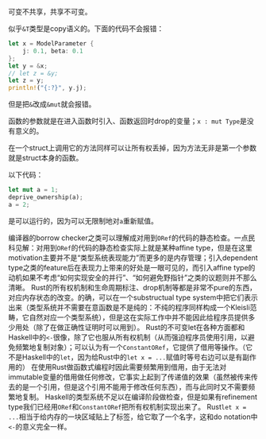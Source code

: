 可变不共享，共享不可变。

似乎`&T`类型是copy语义的。下面的代码不会报错：
```rust
let x = ModelParameter {
    j: 0.1, beta: 0.1
};
let y = &x;
// let z = &y;
let z = y;
println!("{:?}", y.j);
```
但是把`&`改成`&mut`就会报错。

函数的参数就是在进入函数时引入、函数返回时drop的变量；`x : mut Type`是没有意义的。

在一个struct上调用它的方法同样可以让所有权丢掉，因为方法无非是第一个参数就是struct本身的函数。

以下代码：

```rust
let mut a = 1;
deprive_ownership(a);
a = 2;
```
是可以运行的，因为可以无限制地对`a`重新赋值。

编译器的borrow checker之类可以理解成对用到`ORef`的代码的静态检查。一点民科见解：对用到`ORef`的代码的静态检查实际上就是某种affine type，但是在这里motivation主要并不是“类型系统表现能力”而更多的是内存管理；引入dependent type之类的feature后在表现力上带来的好处是一眼可见的，而引入affine type的动机如果不考虑“如何实现安全的并行”、“如何避免野指针”之类的议题则并不那么清晰。
Rust的所有权机制和生命周期标注、drop机制等都是非常不pure的东西，对应内存状态的改变。的确，可以在一个substructual type system中把它们表示出来（类型系统并不需要在意函数是不是纯的：不纯的程序同样构成一个Kleisli范畴，它自然对应一个类型系统），但是这在实际工作中并不能因此给程序员提供多少用处（除了在做正确性证明时可以用到）。
Rust的不可变let在各种方面都和Haskell中的`<-`很像，除了它也服从所有权机制（从而强迫程序员使用引用，以避免频繁地复制对象）；可以认为有一个`ConstantORef`，它提供了借用等操作。（它不是Haskell中的`let`，因为给Rust中的`let x = ...`赋值时等号右边可以是有副作用的）
在使用Rust做函数式编程时因此需要频繁用到借用，由于无法对immutable变量的借用做任何修改，它事实上起到了传递值的效果（虽然被传来传去的是一个引用，但是这个引用不能用于修改任何东西），而与此同时又不需要频繁地复制。
Haskell的类型系统不足以在编译阶段做检查，但是如果有refinement type我们已经用`ORef`和`ConstantORef`把所有权机制实现出来了。
Rust`let x = ...`相当于给内存的一块区域贴上了标签，给它取了一个名字，这和do notation中`<-`的意义完全一样。